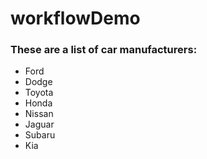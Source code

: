 # workflowDemo

### These are a list of car manufacturers:

- Ford
- Dodge
- Toyota
- Honda
- Nissan
- Jaguar
- Subaru
- Kia
